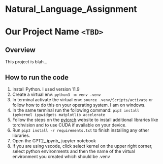# Natural_Language_Assignment

# Our Project Name `<TBD>`

## Overview

This project is blah...

## How to run the code

1. Install Python. I used version 11.9
2. Create a virtual env: `python3 -m venv .venv`
3. In terminal activate the virtual env: `source .venv/Scripts/activate` or follow how to do this on your operating system. I am on windows.
4. In the same terminal run the following command: `pip3 install ipykernel ipywidgets matplotlib accelerate`
5. Follow the steps on the [pytorch](https://pytorch.org/get-started/locally/) website to install additional libraries like torchvision and to use CUDA if available on your device.
6. Run `pip3 install -r requirements.txt` to finish installing any other libraries.
7. Open the GPT2_.ipynb_ jupyter notebook
8. If you are using vscode, click select kernel on the upper right corner, select python environments and then the name of the virtual environment you created which should be .venv
